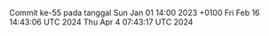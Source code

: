 Commit ke-55 pada tanggal Sun Jan 01 14:00 2023 +0100
Fri Feb 16 14:43:06 UTC 2024
Thu Apr  4 07:43:17 UTC 2024
